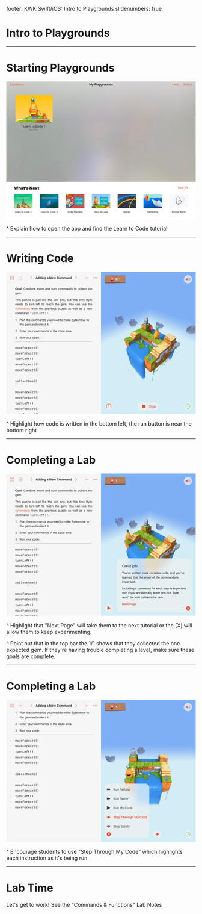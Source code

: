 footer: KWK Swift/iOS: Intro to Playgrounds
slidenumbers: true

# Intro to Playgrounds

---

# Starting Playgrounds

![inline](images/my_playgrounds.jpg)

^ Explain how to open the app and find the Learn to Code tutorial

---

# Writing Code

![inline](images/adding_a_new_command.jpg)

^ Highlight how code is written in the bottom left, the run button is near the bottom right

---

# Completing a Lab

![inline](images/completing_a_lab.jpg)

^ Highlight that "Next Page" will take them to the next tutorial or the (X) will allow them to keep experimenting.

^ Point out that in the top bar the 1/1 shows that they collected the one expected gem. If they're having trouble completing a level, make sure these goals are complete.

---

# Completing a Lab

![inline](images/step_through_my_code.jpg)

^ Encourage students to use "Step Through My Code" which highlights each instruction as it's being run

---

# Lab Time

Let's get to work! See the "Commands & Functions" Lab Notes
